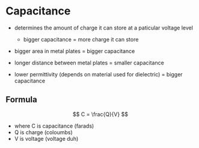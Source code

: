 # Capacitance

- determines the amount of charge it can store at a paticular voltage level
	- bigger capacitance = more charge it can store

- bigger area in metal plates = bigger capacitance
- longer distance between metal plates = smaller capacitance
- lower permittivity (depends on material used for dielectric) = bigger capacitance

## Formula

$$ C = \frac{Q}{V} $$
- where C is capacitance (farads)
- Q is charge (coloumbs)
- V is voltage (voltage duh)